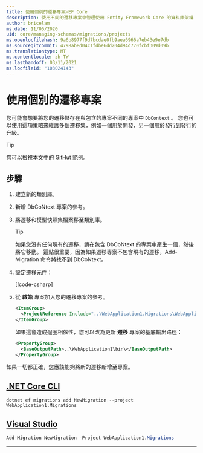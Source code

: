 ```yaml
---
title: 使用個別的遷移專案-EF Core
description: 使用不同的遷移專案來管理使用 Entity Framework Core 的資料庫架構
author: bricelam
ms.date: 11/06/2020
uid: core/managing-schemas/migrations/projects
ms.openlocfilehash: 9a6b8977f9d7bcdae0fb9aea6966a7eb43e9e7db
ms.sourcegitcommit: 4798ab8d04c1fdbe6dd204d94d770fcbf309d09b
ms.translationtype: MT
ms.contentlocale: zh-TW
ms.lasthandoff: 03/11/2021
ms.locfileid: "103024143"
---
```

# <a name="using-a-separate-migrations-project"></a>使用個別的遷移專案

您可能會想要將您的遷移儲存在與包含的專案不同的專案中 `DbContext` 。 您也可以使用這項策略來維護多個遷移集，例如一個用於開發，另一個用於發行到發行的升級。

> [!TIP]
> 您可以檢視本文中的 [GitHut 範例](https://github.com/dotnet/EntityFramework.Docs/tree/main/samples/core/Schemas/ThreeProjectMigrations)。

## <a name="steps"></a>步驟

1. 建立新的類別庫。

2. 新增 DbCoNtext 專案的參考。

3. 將遷移和模型快照集檔案移至類別庫。
   > [!TIP]
   > 如果您沒有任何現有的遷移，請在包含 DbCoNtext 的專案中產生一個，然後將它移動。
   > 這點很重要，因為如果遷移專案不包含現有的遷移，Add-Migration 命令將找不到 DbCoNtext。

4. 設定遷移元件：

   [!code-csharp[](../../../../samples/core/Schemas/ThreeProjectMigrations/WebApplication1/Startup.cs#snippet_MigrationsAssembly)]

5. 從 **啟始** 專案加入您的遷移專案的參考。

   ```xml
   <ItemGroup>
     <ProjectReference Include="..\WebApplication1.Migrations\WebApplication1.Migrations.csproj">
   </ItemGroup>
   ```

   如果這會造成迴圈相依性，您可以改為更新 **遷移** 專案的基底輸出路徑：

   ```xml
   <PropertyGroup>
     <BaseOutputPath>..\WebApplication1\bin\</BaseOutputPath>
   </PropertyGroup>
   ```

如果一切都正確，您應該能夠將新的遷移新增至專案。

## <a name="net-core-cli"></a>[.NET Core CLI](#tab/dotnet-core-cli)

```dotnetcli
dotnet ef migrations add NewMigration --project WebApplication1.Migrations
```

## <a name="visual-studio"></a>[Visual Studio](#tab/vs)

```powershell
Add-Migration NewMigration -Project WebApplication1.Migrations
```

***
